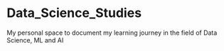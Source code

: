 # Data_Science_Studies
My personal space to document my learning journey in the field of Data Science, ML and AI
